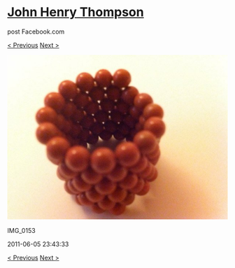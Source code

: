 # [John Henry Thompson](../README.md)
post Facebook.com

[< Previous](2011-06-05-6.md) [Next >](2011-06-05-8.md)

[![](../media/2011-06-05/Magnetic-Balls-IMG_0153.jpg)](../README.md)

IMG_0153

2011-06-05 23:43:33

[< Previous](2011-06-05-6.md) [Next >](2011-06-05-8.md)